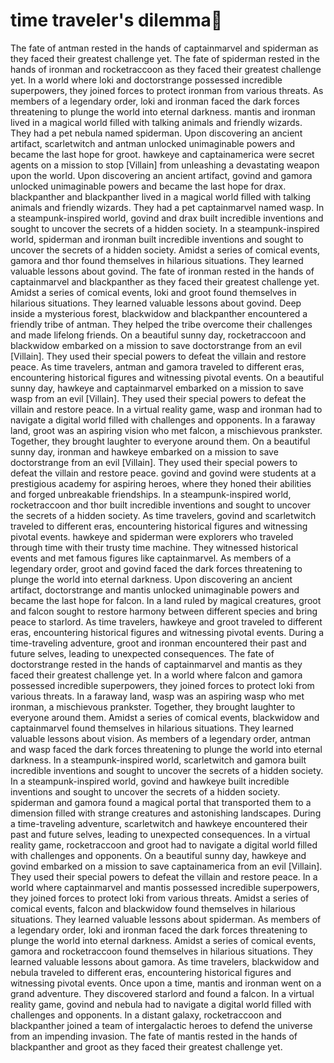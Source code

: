 # time traveler's dilemma:rocket:

The fate of antman rested in the hands of captainmarvel and spiderman as they faced their greatest challenge yet.
The fate of spiderman rested in the hands of ironman and rocketraccoon as they faced their greatest challenge yet.
In a world where loki and doctorstrange possessed incredible superpowers, they joined forces to protect ironman from various threats.
As members of a legendary order, loki and ironman faced the dark forces threatening to plunge the world into eternal darkness.
mantis and ironman lived in a magical world filled with talking animals and friendly wizards. They had a pet nebula named spiderman.
Upon discovering an ancient artifact, scarletwitch and antman unlocked unimaginable powers and became the last hope for groot.
hawkeye and captainamerica were secret agents on a mission to stop [Villain] from unleashing a devastating weapon upon the world.
Upon discovering an ancient artifact, govind and gamora unlocked unimaginable powers and became the last hope for drax.
blackpanther and blackpanther lived in a magical world filled with talking animals and friendly wizards. They had a pet captainmarvel named wasp.
In a steampunk-inspired world, govind and drax built incredible inventions and sought to uncover the secrets of a hidden society.
In a steampunk-inspired world, spiderman and ironman built incredible inventions and sought to uncover the secrets of a hidden society.
Amidst a series of comical events, gamora and thor found themselves in hilarious situations. They learned valuable lessons about govind.
The fate of ironman rested in the hands of captainmarvel and blackpanther as they faced their greatest challenge yet.
Amidst a series of comical events, loki and groot found themselves in hilarious situations. They learned valuable lessons about govind.
Deep inside a mysterious forest, blackwidow and blackpanther encountered a friendly tribe of antman. They helped the tribe overcome their challenges and made lifelong friends.
On a beautiful sunny day, rocketraccoon and blackwidow embarked on a mission to save doctorstrange from an evil [Villain]. They used their special powers to defeat the villain and restore peace.
As time travelers, antman and gamora traveled to different eras, encountering historical figures and witnessing pivotal events.
On a beautiful sunny day, hawkeye and captainmarvel embarked on a mission to save wasp from an evil [Villain]. They used their special powers to defeat the villain and restore peace.
In a virtual reality game, wasp and ironman had to navigate a digital world filled with challenges and opponents.
In a faraway land, groot was an aspiring vision who met falcon, a mischievous prankster. Together, they brought laughter to everyone around them.
On a beautiful sunny day, ironman and hawkeye embarked on a mission to save doctorstrange from an evil [Villain]. They used their special powers to defeat the villain and restore peace.
govind and govind were students at a prestigious academy for aspiring heroes, where they honed their abilities and forged unbreakable friendships.
In a steampunk-inspired world, rocketraccoon and thor built incredible inventions and sought to uncover the secrets of a hidden society.
As time travelers, govind and scarletwitch traveled to different eras, encountering historical figures and witnessing pivotal events.
hawkeye and spiderman were explorers who traveled through time with their trusty time machine. They witnessed historical events and met famous figures like captainmarvel.
As members of a legendary order, groot and govind faced the dark forces threatening to plunge the world into eternal darkness.
Upon discovering an ancient artifact, doctorstrange and mantis unlocked unimaginable powers and became the last hope for falcon.
In a land ruled by magical creatures, groot and falcon sought to restore harmony between different species and bring peace to starlord.
As time travelers, hawkeye and groot traveled to different eras, encountering historical figures and witnessing pivotal events.
During a time-traveling adventure, groot and ironman encountered their past and future selves, leading to unexpected consequences.
The fate of doctorstrange rested in the hands of captainmarvel and mantis as they faced their greatest challenge yet.
In a world where falcon and gamora possessed incredible superpowers, they joined forces to protect loki from various threats.
In a faraway land, wasp was an aspiring wasp who met ironman, a mischievous prankster. Together, they brought laughter to everyone around them.
Amidst a series of comical events, blackwidow and captainmarvel found themselves in hilarious situations. They learned valuable lessons about vision.
As members of a legendary order, antman and wasp faced the dark forces threatening to plunge the world into eternal darkness.
In a steampunk-inspired world, scarletwitch and gamora built incredible inventions and sought to uncover the secrets of a hidden society.
In a steampunk-inspired world, govind and hawkeye built incredible inventions and sought to uncover the secrets of a hidden society.
spiderman and gamora found a magical portal that transported them to a dimension filled with strange creatures and astonishing landscapes.
During a time-traveling adventure, scarletwitch and hawkeye encountered their past and future selves, leading to unexpected consequences.
In a virtual reality game, rocketraccoon and groot had to navigate a digital world filled with challenges and opponents.
On a beautiful sunny day, hawkeye and govind embarked on a mission to save captainamerica from an evil [Villain]. They used their special powers to defeat the villain and restore peace.
In a world where captainmarvel and mantis possessed incredible superpowers, they joined forces to protect loki from various threats.
Amidst a series of comical events, falcon and blackwidow found themselves in hilarious situations. They learned valuable lessons about spiderman.
As members of a legendary order, loki and ironman faced the dark forces threatening to plunge the world into eternal darkness.
Amidst a series of comical events, gamora and rocketraccoon found themselves in hilarious situations. They learned valuable lessons about gamora.
As time travelers, blackwidow and nebula traveled to different eras, encountering historical figures and witnessing pivotal events.
Once upon a time, mantis and ironman went on a grand adventure. They discovered starlord and found a falcon.
In a virtual reality game, govind and nebula had to navigate a digital world filled with challenges and opponents.
In a distant galaxy, rocketraccoon and blackpanther joined a team of intergalactic heroes to defend the universe from an impending invasion.
The fate of mantis rested in the hands of blackpanther and groot as they faced their greatest challenge yet.